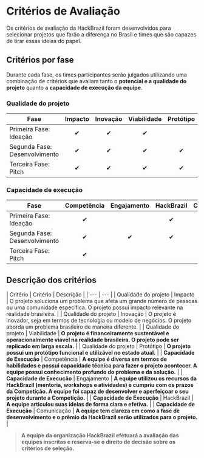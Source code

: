 # Critérios de Avaliação

Os critérios de avaliação da HackBrazil foram desenvolvidos para selecionar projetos que farão a diferença no Brasil e times que são capazes de tirar essas ideias do papel.

## Critérios por fase

Durante cada fase, os times participantes serão julgados utilizando uma combinação de critérios que avaliam tanto o **potencial e a qualidade do projeto** quanto a **capacidade de execução da equipe**.

### Qualidade do projeto

| Fase | Impacto | Inovação | Viabilidade | Protótipo |
| --- | :---: | :---: | :---: | :---: |
| Primeira Fase: Ideação | ✔ | ✔ | ✔ |  |
| Segunda Fase: Desenvolvimento | ✔ | ✔ | ✔ | ✔ |
| Terceira Fase: Pitch | ✔ | ✔ | ✔ | ✔ |

### Capacidade de execução

| Fase | Competência | Engajamento | HackBrazil | Comunicação |
| --- | :---: | :---: | :---: | :---: |
| Primeira Fase: Ideação | ✔ |  | ✔ | ✔ |
| Segunda Fase: Desenvolvimento | ✔ | ✔ | ✔ | ✔ |
| Terceira Fase: Pitch | ✔ |  |  | ✔ |

## Descrição dos critérios

| Critério | Critério | Descrição |
| --- | --- |
| Qualidade do projeto | Impacto | O projeto soluciona um problema que afeta um grande número de pessoas ou uma comunidade específica. O projeto possui impacto relevante na realidade brasileira. |
| Qualidade do projeto | Inovação | O projeto é inovador, seja em termos de tecnologia ou modelo de negócios. O projeto aborda um problema brasileiro de maneira diferente. |
| Qualidade do projeto | Viabilidade | **O projeto é financeiramente sustentável e operacionalmente viável na realidade brasileira. O projeto pode ser replicado em larga escala.** |
| Qualidade do projeto | Protótipo | **O projeto possui um protótipo funcional e utilizável no estado atual.** |
| **Capacidade de Execução** | Competência | **A equipe é diversa em termos de habilidades e possui capacidade técnica para fazer o projeto acontecer. A equipe possui conhecimento profundo do problema e da solução.** |
| **Capacidade de Execução** | Engajamento | **A equipe utilizou os recursos da HackBrazil \(mentoria, workshops e atividades\) e cumpriu com os prazos da Competição. A equipe foi capaz de desenvolver e aperfeiçoar o seu projeto durante a Competição.** |
| **Capacidade de Execução** | HackBrazil | **A equipe articulou suas ideias de forma clara e efetiva.** |
| **Capacidade de Execução** | Comunicação | **A equipe tem clareza em como a fase de desenvolvimento e o prêmio da HackBrazil serão utilizados para o projeto.** |

> **A equipe da organização HackBrazil efetuará a avaliação das equipes inscritas e reserva-se o direito de decisão sobre os critérios de seleção.**

